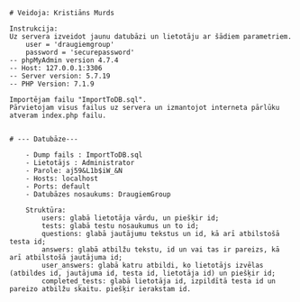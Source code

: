     # Veidoja: Kristiāns Murds

    Instrukcija:
    Uz servera izveidot jaunu datubāzi un lietotāju ar šādiem parametriem.
        user = 'draugiemgroup'
        password = 'securepassword'
    -- phpMyAdmin version 4.7.4
    -- Host: 127.0.0.1:3306
    -- Server version: 5.7.19
    -- PHP Version: 7.1.9

    Importējam failu "ImportToDB.sql". 
    Pārvietojam visus failus uz servera un izmantojot interneta pārlūku atveram index.php failu.


    # --- Datubāze---

        - Dump fails : ImportToDB.sql
        - Lietotājs : Administrator
        - Parole: aj59&L1b$iW_&N
        - Hosts: localhost
        - Ports: default
        - Datubāzes nosaukums: DraugiemGroup

        Struktūra:
            users: glabā lietotāja vārdu, un piešķir id;
            tests: glabā testu nosaukumus un to id;
            questions: glabā jautājumu tekstus un id, kā arī atbilstošā testa id;
            answers: glabā atbilžu tekstu, id un vai tas ir pareizs, kā arī atbilstošā jautājuma id;
            user_answers: glabā katru atbildi, ko lietotājs izvēlas (atbildes id, jautājuma id, testa id, lietotāja id) un piešķir id;
            completed_tests: glabā lietotāja id, izpildītā testa id un pareizo atbilžu skaitu. piešķir ierakstam id.

